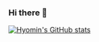 ### Hi there 👋

<!--
**HyomK/Hyomk** is a ✨ _special_ ✨ repository because its `README.md` (this file) appears on your GitHub profile.
Hello

Here are some ideas to get you started:

- 🔭 I’m currently working on ...
- 🌱 I’m currently learning ...
- 👯 I’m looking to collaborate on ...
- 🤔 I’m looking for help with ...
- 💬 Ask me about ...
- 📫 How to reach me: ...
- 😄 Pronouns: ...
- ⚡ Fun fact: ...
-->
[![Hyomin's GitHub stats](https://github-readme-stats.vercel.app/api?username=HyomK)](https://github.com/anuraghazra/github-readme-stats)
